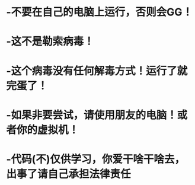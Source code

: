# -不要在自己的电脑上运行，否则会GG！
# -这不是勒索病毒！
# -这个病毒没有任何解毒方式！运行了就完蛋了！

# -如果非要尝试，请使用朋友的电脑！或者你的虚拟机！
# -代码(不)仅供学习，你爱干啥干啥去，出事了请自己承担法律责任
